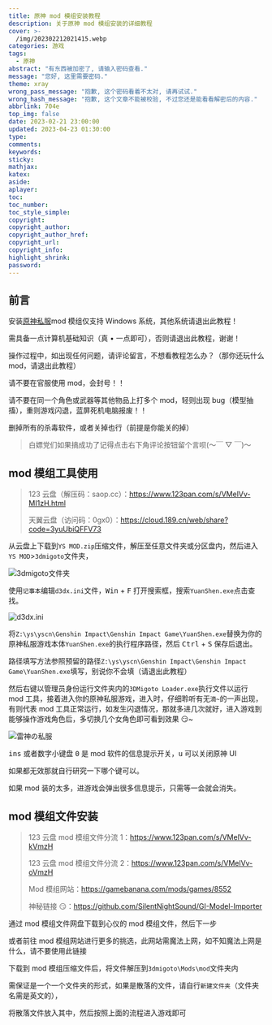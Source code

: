 ```yaml
---
title: 原神 mod 模组安装教程
description: 关于原神 mod 模组安装的详细教程
cover: >-
  /img/202302212021415.webp
categories: 游戏
tags:
  - 原神
abstract: "有东西被加密了, 请输入密码查看."
message: "您好, 这里需要密码."
theme: xray
wrong_pass_message: "抱歉, 这个密码看着不太对, 请再试试."
wrong_hash_message: "抱歉, 这个文章不能被校验, 不过您还是能看看解密后的内容."
abbrlink: 704e
top_img: false
date: 2023-02-21 23:00:00
updated: 2023-04-23 01:30:00
type:
comments:
keywords:
sticky:
mathjax:
katex:
aside:
aplayer:
toc:
toc_number:
toc_style_simple:
copyright:
copyright_author:
copyright_author_href:
copyright_url:
copyright_info:
highlight_shrink:
password:
---
```


## 前言

安装[原神私服](https://blog.saop.cc/p/ea5c/)mod 模组仅支持 Windows 系统，其他系统请退出此教程！

需具备一点计算机基础知识（真 • 一点即可），否则请退出此教程，谢谢！

操作过程中，如出现任何问题，请评论留言，不想看教程怎么办？（那你还玩什么 mod，请退出此教程）

请不要在官服使用 mod，会封号！！

请不要在同一个角色或武器等其他物品上打多个 mod，轻则出现 bug（模型抽搐），重则游戏闪退，蓝屏死机电脑报废！！

删掉所有的杀毒软件，或者关掉也行（前提是你能关的掉）

> 白嫖党们如果搞成功了记得点击右下角评论按钮留个言呗(～￣ ▽ ￣)～

## mod 模组工具使用

> 123 云盘（解压码：saop.cc）：https://www.123pan.com/s/VMelVv-MI1zH.html
>
> 天翼云盘（访问码：0gx0）：https://cloud.189.cn/web/share?code=3yuUbiQFFV73

从云盘上下载到`YS MOD.zip`压缩文件，解压至任意文件夹或分区盘内，然后进入`YS MOD`>`3dmigoto`文件夹，

![3dmigoto文件夹](/img/202304230046952.webp)

使用`记事本`编辑`d3dx.ini`文件，<kbd>Win</kbd> + <kbd>F</kbd> 打开搜索框，搜索`YuanShen.exe`点击查找。

![d3dx.ini](/img/202304230048511.webp)

将`Z:\ys\yscn\Genshin Impact\Genshin Impact Game\YuanShen.exe`替换为你的原神私服游戏本体`YuanShen.exe`的执行程序路径，然后 <kbd>Ctrl</kbd> + <kbd>S</kbd> 保存后退出。

路径填写方法参照预留的路径`Z:\ys\yscn\Genshin Impact\Genshin Impact Game\YuanShen.exe`填写，别说你不会填（请退出此教程）

然后右键以管理员身份运行文件夹内的`3DMigoto Loader.exe`执行文件以运行 mod 工具，接着进入你的原神私服游戏，进入时，仔细聆听有无`滴~`的一声出现，有则代表 mod 工具正常运行，如发生闪退情况，那就多进几次就好，进入游戏到能够操作游戏角色后，多切换几个女角色即可看到效果 😏~

![雷神の私服](/img/202302212248058.webp)

<kbd>ins</kbd> 或者数字小键盘 <kbd>0</kbd> 是 mod 软件的信息提示开关，<kbd>u</kbd> 可以关闭原神 UI

如果都无效那就自行研究一下哪个键可以。

如果 mod 装的太多，进游戏会弹出很多信息提示，只需等一会就会消失。

## mod 模组文件安装

> 123 云盘 mod 模组文件分流 1：https://www.123pan.com/s/VMelVv-kVmzH
>
> 123 云盘 mod 模组文件分流 2：https://www.123pan.com/s/VMelVv-oVmzH
>
> Mod 模组网站：https://gamebanana.com/mods/games/8552
>
> 神秘链接 😏：https://github.com/SilentNightSound/GI-Model-Importer

通过 mod 模组文件网盘下载到心仪的 mod 模组文件，然后下一步

或者前往 mod 模组网站进行更多的挑选，此网站需魔法上网，如不知魔法上网是什么，请不要使用此链接

下载到 mod 模组压缩文件后，将文件解压到`3dmigoto\Mods\mod`文件夹内

需保证是一个一个文件夹的形式，如果是散落的文件，请自行`新建文件夹`（文件夹名需是英文的），

将散落文件放入其中，然后按照上面的流程进入游戏即可
